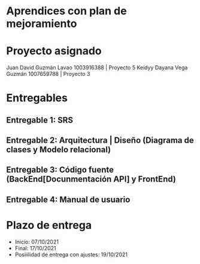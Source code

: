 # Aprendices con plan de mejoramiento

# Proyecto asignado
Juan David Guzmán Lavao 1003916388 | Proyecto 5
Keidyy Dayana Vega Guzmán 1007659788 | Proyecto 3

# Entregables
## Entregable 1: SRS
## Entregable 2: Arquitectura | Diseño (Diagrama de clases y Modelo relacional)
## Entregable 3: Código fuente (BackEnd[Docunmentación API] y FrontEnd)
## Entregable 4: Manual de usuario

# Plazo de entrega
- Inicio: 07/10/2021
- Final: 17/10/2021
- Posiiilidad de entrega con ajustes: 19/10/2021